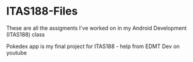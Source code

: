 # ITAS188-Files
These are all the assigments I've worked on in my Android Development (ITAS188) class

Pokedex app is my final project for ITAS188 - help from EDMT Dev on youtube
